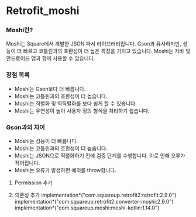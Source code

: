 ﻿# Retrofit_moshi

### **Moshi란?**

Moshi는 Square에서 개발한 JSON 파서 라이브러리입니다. Gson과 유사하지만, 성능이 더 빠르고 코틀린과의 호환성이 더 높은 특징을 가지고 있습니다. Moshi는 자바 및 안드로이드 앱과 함께 사용할 수 있습니다.

### **장점 목록**

- Moshi는 Gson보다 더 빠릅니다.
- Moshi는 코틀린과의 호환성이 더 높습니다.
- Moshi는 직렬화 및 역직렬화를 보다 쉽게 할 수 있습니다.
- Moshi는 유연성이 높아 사용자 정의 형식을 처리하기 쉽습니다.

### **Gson과의 차이**

- Moshi는 성능이 더 빠릅니다.
- Moshi는 코틀린과의 호환성이 더 높습니다.
- Moshi는 JSON으로 직렬화하기 전에 검증 단계를 수행합니다. 이로 인해 오류가 적어집니다.
- Moshi는 오류가 발생하면 예외를 throw합니다.


1. Permission 추가
   <uses-permission android:name="android.permission.INTERNET"/>
   
2. 의존성 추가
   implementation*("com.squareup.retrofit2:retrofit:2.9.0")
   implementation*("com.squareup.retrofit2:converter-moshi:2.9.0")
   implementation*("com.squareup.moshi:moshi-kotlin:1.14.0")
